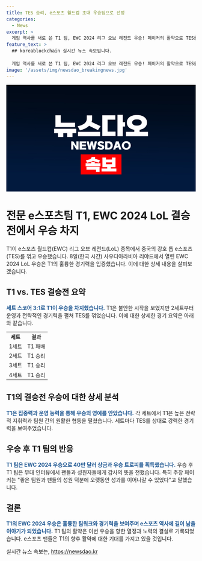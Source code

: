```yaml
---
title: TES 승리, e스포츠 월드컵 초대 우승팀으로 선정
categories:
  - News
excerpt: >
  게임 역사를 새로 쓴 T1 팀, EWC 2024 리그 오브 레전드 우승! 페이커의 활약으로 TES를 3:1로 물리쳤다. 결승 집중력, 운영, 기술로 펼친 역전 승리는 팬들과 함께한 오랫동안의 노력의 결실. 5억5천만원 상금과 우승 트로피 획득. 페이커 팀원과 팬들 덕분에 오랫동안 자리를 유지할 수 있었다 - 김주환 기자
feature_text: >
  ## koreablockchain 실시간 뉴스 속보입니다.

  게임 역사를 새로 쓴 T1 팀, EWC 2024 리그 오브 레전드 우승! 페이커의 활약으로 TES를 3:1로 물리쳤다. 결승 집중력, 운영, 기술로 펼친 역전 승리는 팬들과 함께한 오랫동안의 노력의 결실. 5억5천만원 상금과 우승 트로피 획득. 페이커 팀원과 팬들 덕분에 오랫동안 자리를 유지할 수 있었다 - 김주환 기자
image: '/assets/img/newsdao_breakingnews.jpg'
---
```


<p><img src="/assets/img/newsdao_breakingnews.jpg" alt="koreablockchain 속보" /></p>

<h1>전문 e스포츠팀 T1, EWC 2024 LoL 결승전에서 우승 차지</h1>

<p data-ke-size="size16">T1이 e스포츠 월드컵(EWC) 리그 오브 레전드(LoL) 종목에서 중국의 강호 톱 e스포츠(TES)를 꺾고 우승했습니다. 8일(한국 시간) 사우디아라비아 리야드에서 열린 EWC 2024 LoL 우승은 T1의 훌륭한 경기력을 입증했습니다. 이에 대한 상세 내용을 살펴보겠습니다.</p>

<h2 data-ke-size="size26">T1 vs. TES 결승전 요약</h2>

<p><b><span style="color: #1a5490;">세트 스코어 3:1로 T1이 우승을 차지했습니다.</span></b> T1은 불안한 시작을 보였지만 2세트부터 운영과 전략적인 경기력을 펼쳐 TES를 꺾었습니다. 이에 대한 상세한 경기 요약은 아래와 같습니다.</p>

<table>
  <tr>
    <td style="text-align: center; height: 17px;"><b>세트</b></td>
    <td style="text-align: center; height: 17px;"><b>결과</b></td>
  </tr>
  <tr>
    <td style="text-align: center; height: 17px;">1세트</td>
    <td style="text-align: center; height: 17px;">T1 패배</td>
  </tr>
  <tr>
    <td style="text-align: center; height: 17px;">2세트</td>
    <td style="text-align: center; height: 17px;">T1 승리</td>
  </tr>
  <tr>
    <td style="text-align: center; height: 17px;">3세트</td>
    <td style="text-align: center; height: 17px;">T1 승리</td>
  </tr>
  <tr>
    <td style="text-align: center; height: 17px;">4세트</td>
    <td style="text-align: center; height: 17px;">T1 승리</td>
  </tr>
</table>

<h2 data-ke-size="size26">T1의 결승전 우승에 대한 상세 분석</h2>

<p><b><span style="color: #1a5490;">T1은 집중력과 운영 능력을 통해 우승의 영예를 안았습니다.</span></b> 각 세트에서 T1은 높은 전략적 지휘력과 팀원 간의 원활한 협동을 펼쳤습니다. 세트마다 TES를 상대로 강력한 경기력을 보여주었습니다.</p>

<h2 data-ke-size="size26">우승 후 T1 팀의 반응</h2>

<p><b><span style="color: #1a5490;">T1 팀은 EWC 2024 우승으로 40만 달러 상금과 우승 트로피를 획득했습니다.</span></b> 우승 후 T1 팀은 무대 인터뷰에서 팬들과 성원자들에게 감사의 뜻을 전했습니다. 특히 주장 페이커는 "좋은 팀원과 팬들의 성원 덕분에 오랫동안 성과를 이어나갈 수 있었다"고 말했습니다.</p>

<h2 data-ke-size="size26">결론</h2>

<p><b><span style="color: #1a5490;">T1의 EWC 2024 우승은 훌륭한 팀워크와 경기력을 보여주며 e스포츠 역사에 길이 남을 이야기가 되었습니다.</span></b> T1 팀의 활약은 이번 우승을 향한 열정과 노력의 결실로 기록되었습니다. e스포츠 팬들은 T1의 향후 활약에 대한 기대를 가지고 있을 것입니다.</p>
실시간 뉴스 속보는, <a href="https://newsdao.kr" rel="dofollow">https://newsdao.kr</a>


